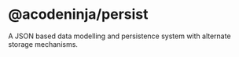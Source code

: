 # @acodeninja/persist

A JSON based data modelling and persistence system with alternate storage mechanisms.
